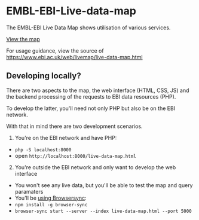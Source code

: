 # EMBL-EBI-Live-data-map
The EMBL-EBI Live Data Map shows utilisation of various services.

[View the map](https://www.ebi.ac.uk/web/livemap)

For usage guidance, view the source of https://www.ebi.ac.uk/web/livemap/live-data-map.html

## Developing locally?

There are two aspects to the map, the web interface (HTML, CSS, JS) and the backend
processing of the requests to EBI data resources (PHP).

To develop the latter, you'll need not only PHP but also be on the EBI network.

With that in mind there are two development scenarios.

1. You're on the EBI network and have PHP:
  - `php -S localhost:8000`
  - open `http://localhost:8000/live-data-map.html`
2. You're outside the EBI network and only want to develop the web interface
  - You won't see any live data, but you'll be able to test the map and query paramaters
  - You'll be [using Browsersync](https://www.browsersync.io/#install):
  - `npm install -g browser-sync`
  - `browser-sync start --server --index live-data-map.html --port 5000`
